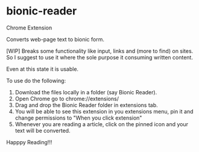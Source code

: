# bionic-reader
Chrome Extension

Converts web-page text to bionic form. 

[WIP]
Breaks some functionality like input, links and (more to find) on sites. So I suggest to use it where the sole purpose it consuming written content.

Even at this state it is usable.

To use do the following:

1. Download the files locally in a folder (say Bionic Reader).
2. Open Chrome go to chrome://extensions/
3. Drag and drop the Bionic Reader folder in extensions tab.
4. You will be able to see this extension in you extensions menu, pin it and change permissions to "When you click extension"
5. Whenever you are reading a article, click on the pinned icon and your text will be converted.

Happpy Reading!!!
